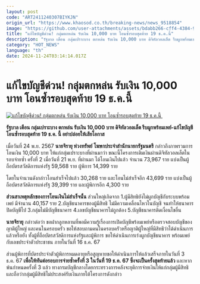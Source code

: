 ```yaml
---
layout: post
code: "ART2411240307BIYKJN"
origin_url: "https://www.khaosod.co.th/breaking-news/news_9518854"
image: "https://github.com/user-attachments/assets/bdabb266-cff4-4384-958b-6d3d57efcbd4"
title: "แก้ไขบัญชีด่วน! กลุ่มตกหล่น รับเงิน 10,000 บาท โอนซ้ำรอบสุดท้าย 19 ธ.ค.นี้"
description: "รัฐบาล เตือน กลุ่มเปราะบาง ตกหล่น รับเงิน 10,000 บาท ดิจิทัลวอลเล็ต รีบผูกพร้อมเพย์-แก้ไขบัญชี โอนซ้ำรอบสุดท้าย 19 ธ.ค. นี้ อย่าปล่อยให้เสียโอกาส"
category: "HOT_NEWS"
language: "th"
date: 2024-11-24T03:14:14.017Z
---
```


# แก้ไขบัญชีด่วน! กลุ่มตกหล่น รับเงิน 10,000 บาท โอนซ้ำรอบสุดท้าย 19 ธ.ค.นี้

[![แก้ไขบัญชีด่วน! กลุ่มตกหล่น รับเงิน 10,000 บาท โอนซ้ำรอบสุดท้าย 19 ธ.ค.นี้ ](https://www.khaosod.co.th/wpapp/uploads/2024/11/digital-1.jpg "แก้ไขบัญชีด่วน! กลุ่มตกหล่น รับเงิน 10,000 บาท โอนซ้ำรอบสุดท้าย 19 ธ.ค.นี้ ")](https://www.khaosod.co.th/wpapp/uploads/2024/11/digital-1.jpg)

**รัฐบาล เตือน กลุ่มเปราะบาง ตกหล่น รับเงิน 10,000 บาท ดิจิทัลวอลเล็ต รีบผูกพร้อมเพย์-แก้ไขบัญชี โอนซ้ำรอบสุดท้าย 19 ธ.ค. นี้ อย่าปล่อยให้เสียโอกาส**

เมื่อวันที่ 24 พ.ย. 2567 **นายจิรายุ ห่วงทรัพย์ โฆษกประจำสำนักนายกรัฐมนตรี** กล่าวถึงภาพรวมการโอนเงิน 10,000 บาท ให้แก่กลุ่มเปราะบางที่ผ่านมาว่า ขณะนี้โครงการเติมเงินผ่านดิจิทัลวอลเล็ตในรอบจ่ายซ้ำ ครั้งที่ 2 เมื่อวันที่ 21 พ.ย. ที่ผ่านมา ได้โอนเงินไปแล้ว จำนวน 73,967 ราย แบ่งเป็นผู้ถือบัตรสวัสดิการแห่งรัฐ 59,568 ราย ผู้พิการ 14,399 ราย

โดยในจำนวนดังกล่าวโอนสำเร็จไปแล้ว 30,268 ราย และโอนไม่สำเร็จอีก 43,699 ราย แบ่งเป็นผู้ถือบัตรสวัสดิการแห่งรัฐ 39,399 ราย และผู้พิการอีก 4,300 ราย

**ส่วนสาเหตุหลักของการโอนเงินไม่สำเร็จนั้น** ส่วนใหญ่เกิดจาก 1.ผู้มีสิทธิยังไม่ผูกบัญชีกับระบบพร้อมเพย์ มีจำนวน 40,157 ราย 2.บัญชีธนาคารของผู้มีสิทธิ ไม่มีความเคลื่อนไหวในบัญชี จนทำให้ธนาคารปิดบัญชีไป 3.กลุ่มไม่มีบัญชีธนาคาร 4.เลขบัญชีธนาคารไม่ถูกต้อง 5.บัญชีธนาคารติดเงื่อนไขอื่น

**นายจิรายุ** กล่าวต่อว่า ขอฝากลูกหลานที่พอมีความรู้เรื่องการเปิดบัญชีพร้อมเพย์หรือตรวจสอบบัญชีของญาติผู้ใหญ่ และคนในครอบครัว ขอให้สอบถามคนในครอบครัวหรือญาติผู้ใหญ่ที่มีสิทธิว่าได้ดำเนินการแล้วหรือยัง ทั้งผู้ที่ถือบัตรสวัสดิการแห่งรัฐและผู้พิการ ขอให้ดำเนินการเร่งผูกบัญชีธนาคาร พร้อมเพย์กับเลขประจำตัวประชาชน ภายในวันที่ 16 ธ.ค. 67

ส่วนผู้พิการที่บัตรประจำตัวผู้พิการหมดอายุหรือสูญหายขอให้ดำเนินการให้แล้วเสร็จภายในวันที่ 3 ธ.ค. 67 **เพื่อให้ทันต่อรอบการจ่ายซ้ำครั้งที่ 3 ในวันที่ 19 ธ.ค. 67 ซึ่งจะเป็นครั้งสุดท้ายแล้ว** และหากพ้นกำหนดครั้งที่ 3 แล้ว ทางกรมบัญชีกลางโดยกระทรวงการคลังจะยุติการจ่ายเงินให้แก่กลุ่มผู้มีสิทธิและถือว่ากลุ่มผู้มีสิทธิไม่ประสงค์รับเงินภายใต้โครงการดังกล่าว